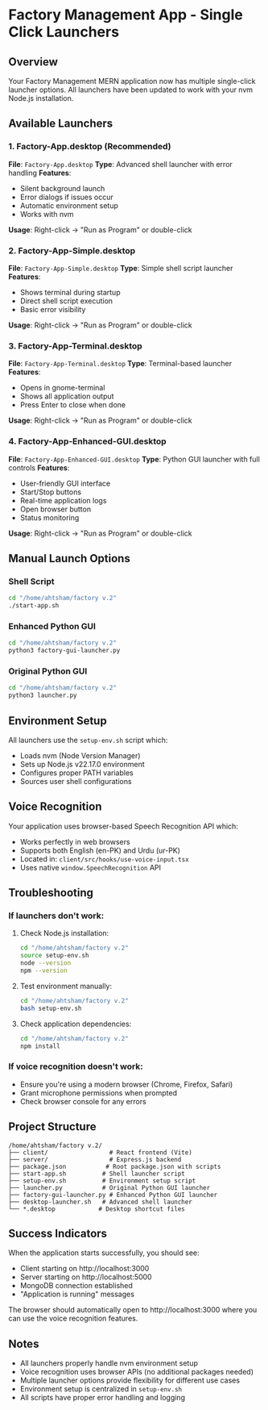 # Factory Management App - Single Click Launchers

## Overview
Your Factory Management MERN application now has multiple single-click launcher options. All launchers have been updated to work with your nvm Node.js installation.

## Available Launchers

### 1. Factory-App.desktop (Recommended)
**File**: `Factory-App.desktop`
**Type**: Advanced shell launcher with error handling
**Features**: 
- Silent background launch
- Error dialogs if issues occur
- Automatic environment setup
- Works with nvm

**Usage**: Right-click → "Run as Program" or double-click

### 2. Factory-App-Simple.desktop
**File**: `Factory-App-Simple.desktop`
**Type**: Simple shell script launcher
**Features**:
- Shows terminal during startup
- Direct shell script execution
- Basic error visibility

**Usage**: Right-click → "Run as Program" or double-click

### 3. Factory-App-Terminal.desktop
**File**: `Factory-App-Terminal.desktop`
**Type**: Terminal-based launcher
**Features**:
- Opens in gnome-terminal
- Shows all application output
- Press Enter to close when done

**Usage**: Right-click → "Run as Program" or double-click

### 4. Factory-App-Enhanced-GUI.desktop
**File**: `Factory-App-Enhanced-GUI.desktop`
**Type**: Python GUI launcher with full controls
**Features**:
- User-friendly GUI interface
- Start/Stop buttons
- Real-time application logs
- Open browser button
- Status monitoring

**Usage**: Right-click → "Run as Program" or double-click

## Manual Launch Options

### Shell Script
```bash
cd "/home/ahtsham/factory v.2"
./start-app.sh
```

### Enhanced Python GUI
```bash
cd "/home/ahtsham/factory v.2"
python3 factory-gui-launcher.py
```

### Original Python GUI
```bash
cd "/home/ahtsham/factory v.2"
python3 launcher.py
```

## Environment Setup

All launchers use the `setup-env.sh` script which:
- Loads nvm (Node Version Manager)
- Sets up Node.js v22.17.0 environment
- Configures proper PATH variables
- Sources user shell configurations

## Voice Recognition

Your application uses browser-based Speech Recognition API which:
- Works perfectly in web browsers
- Supports both English (en-PK) and Urdu (ur-PK)
- Located in: `client/src/hooks/use-voice-input.tsx`
- Uses native `window.SpeechRecognition` API

## Troubleshooting

### If launchers don't work:
1. Check Node.js installation:
   ```bash
   cd "/home/ahtsham/factory v.2"
   source setup-env.sh
   node --version
   npm --version
   ```

2. Test environment manually:
   ```bash
   cd "/home/ahtsham/factory v.2"
   bash setup-env.sh
   ```

3. Check application dependencies:
   ```bash
   cd "/home/ahtsham/factory v.2"
   npm install
   ```

### If voice recognition doesn't work:
- Ensure you're using a modern browser (Chrome, Firefox, Safari)
- Grant microphone permissions when prompted
- Check browser console for any errors

## Project Structure

```
/home/ahtsham/factory v.2/
├── client/                 # React frontend (Vite)
├── server/                 # Express.js backend
├── package.json           # Root package.json with scripts
├── start-app.sh          # Shell launcher script
├── setup-env.sh          # Environment setup script
├── launcher.py           # Original Python GUI launcher
├── factory-gui-launcher.py # Enhanced Python GUI launcher
├── desktop-launcher.sh   # Advanced shell launcher
└── *.desktop            # Desktop shortcut files
```

## Success Indicators

When the application starts successfully, you should see:
- Client starting on http://localhost:3000
- Server starting on http://localhost:5000
- MongoDB connection established
- "Application is running" messages

The browser should automatically open to http://localhost:3000 where you can use the voice recognition features.

## Notes

- All launchers properly handle nvm environment setup
- Voice recognition uses browser APIs (no additional packages needed)
- Multiple launcher options provide flexibility for different use cases
- Environment setup is centralized in `setup-env.sh`
- All scripts have proper error handling and logging
